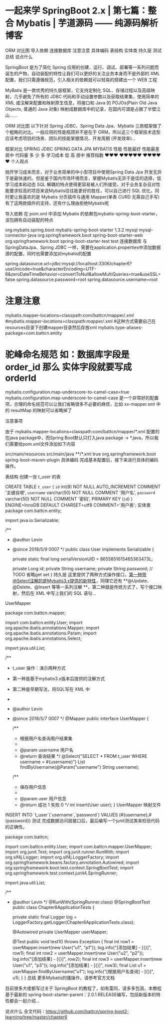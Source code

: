 # 一起来学 SpringBoot 2.x | 第七篇：整合 Mybatis | 芋道源码 —— 纯源码解析博客

ORM 对比图
导入依赖
连接数据库
注意注意
具体编码
表结构
实体类
持久层
测试
总结
说点什么

SpringBoot 是为了简化 Spring 应用的创建、运行、调试、部署等一系列问题而诞生的产物，自动装配的特性让我们可以更好的关注业务本身而不是外部的 XML 配置，我们只需遵循规范，引入相关的依赖就可以轻易的搭建出一个 WEB 工程

MyBatis 是一款优秀的持久层框架，它支持定制化 SQL、存储过程以及高级映射，几乎避免了所有的 JDBC 代码和手动设置参数以及获取结果集，使用简单的 XML 或注解来配置和映射原生信息，将接口和 Java 的 POJOs(Plain Old Java Objects, 普通的 Java 对象) 映射成数据库中的记录，在国内可谓是占据了半壁江山……

ORM 对比图
以下针对 Spring JDBC、Spring Data Jpa、Mybatis 三款框架做了个粗略的对比。一般应用的性能瓶颈并不是在于 ORM，所以这三个框架技术选型应该考虑项目的场景、团队的技能掌握情况、开发周期 (开发效率)…

框架对比	SPRING JDBC	SPRING DATA JPA	MYBATIS
性能	性能最好	性能最差	居中
代码量	多	少	多
学习成本	低	高	居中
推荐指数	❤❤❤	❤❤❤❤❤	❤❤❤❤❤
个人观点

抛开学习成本而言，对于业务简单的中小型项目中使用Spring Data Jpa 开发无异于是最快速的。但是鉴于国内市场环境而言，掌握Mybatis无异于是佳的选择，低学习成本和动态 SQL 解耦的特点使得更容易被人们所接受。对于业务复杂且对性能要求较高的项目来说Mybatis往往能更好的胜任，可以自己进行 SQL 优化，同时更让我喜欢的是 Mybatis 分页插件与通用 Mapper(单表 CURD 无需自己手写) 有了这两款插件的支持，还有什么理由拒绝Mybatis呢

导入依赖
在 pom.xml 中添加 Mybatis 的依赖包mybatis-spring-boot-starter，该包拥有自动装配的特点

<dependency>
    <groupId>org.mybatis.spring.boot</groupId>
    <artifactId>mybatis-spring-boot-starter</artifactId>
    <version>1.3.2</version>
</dependency>
<!-- MYSQL包 -->
<dependency>
    <groupId>mysql</groupId>
    <artifactId>mysql-connector-java</artifactId>
</dependency>
<!-- 默认就内嵌了Tomcat 容器，如需要更换容器也极其简单-->
<dependency>
    <groupId>org.springframework.boot</groupId>
    <artifactId>spring-boot-starter-web</artifactId>
</dependency>
<!-- 测试包,当我们使用 mvn package 的时候该包并不会被打入,因为它的生命周期只在 test 之内-->
<dependency>
    <groupId>org.springframework.boot</groupId>
    <artifactId>spring-boot-starter-test</artifactId>
    <scope>test</scope>
</dependency>
连接数据库
与 SpringDataJpa、Spring JDBC 一样，需要在application.properties中添加数据源的配置，同时也需要添加对mybatis的配置

spring.datasource.url=jdbc:mysql://localhost:3306/chapter6?useUnicode=true&characterEncoding=UTF-8&zeroDateTimeBehavior=convertToNull&allowMultiQueries=true&useSSL=false
spring.datasource.password=root
spring.datasource.username=root
# 注意注意
mybatis.mapper-locations=classpath:com/battcn/mapper/*.xml
#mybatis.mapper-locations=classpath:mapper/*.xml        #这种方式需要自己在resources目录下创建mapper目录然后存放xml
mybatis.type-aliases-package=com.battcn.entity
# 驼峰命名规范 如：数据库字段是  order_id 那么 实体字段就要写成 orderId
mybatis.configuration.map-underscore-to-camel-case=true
mybatis.configuration.map-underscore-to-camel-case 是一个非常好的配置项，合理的命名规范可以让我们省略很多不必要的麻烦，比如 xx-mapper.xml 中的 resultMap 的映射可以省略掉了

注意事项

由于 mybatis.mapper-locations=classpath:com/battcn/mapper/*.xml 配置的在java package中，而Spring Boot默认只打入java package -> *.java，所以我们需要给pom.xml文件添加如下内容

<build>
    <resources>
        <resource>
            <directory>src/main/resources</directory>
        </resource>
        <resource>
            <directory>src/main/java</directory>
            <includes>
                <include>**/*.xml</include>
            </includes>
            <filtering>true</filtering>
        </resource>
    </resources>
    <plugins>
        <plugin>
            <groupId>org.springframework.boot</groupId>
            <artifactId>spring-boot-maven-plugin</artifactId>
        </plugin>
    </plugins>
</build>
具体编码
完成基本配置后，接下来进行具体的编码操作。

表结构
创建一张 t_user 的表

CREATE TABLE `t_user` (
  `id` int(8) NOT NULL AUTO_INCREMENT COMMENT '主键自增',
  `username` varchar(50) NOT NULL COMMENT '用户名',
  `password` varchar(50) NOT NULL COMMENT '密码',
  PRIMARY KEY (`id`)
) ENGINE=InnoDB DEFAULT CHARSET=utf8 COMMENT='用户表';
实体类
package com.battcn.entity;

import java.io.Serializable;

/**
 * @author Levin
 * @since 2018/5/9 0007
 */
public class User implements Serializable {

    private static final long serialVersionUID = 8655851615465363473L;

    private Long id;
    private String username;
    private String password;
    // TODO  省略get set
}
持久层
这里提供了两种方式操作接口，第一种带@Select注解的是Mybatis3.x提供的新特性，同理它还有 **@Update、@Delete、@Insert 等等一系列注解 **，第二种就是传统方式了，写个接口映射，然后在 XML 中写上我们的 SQL 语句…

UserMapper

package com.battcn.mapper;

import com.battcn.entity.User;
import org.apache.ibatis.annotations.Mapper;
import org.apache.ibatis.annotations.Param;
import org.apache.ibatis.annotations.Select;

import java.util.List;

/**
 * t_user 操作：演示两种方式
 * <p>第一种是基于mybatis3.x版本后提供的注解方式<p/>
 * <p>第二种是早期写法，将SQL写在 XML 中<p/>
 *
 * @author Levin
 * @since 2018/5/7 0007
 */
@Mapper
public interface UserMapper {

    /**
     * 根据用户名查询用户结果集
     *
     * @param username 用户名
     * @return 查询结果
     */
    @Select("SELECT * FROM t_user WHERE username = #{username}")
    List<User> findByUsername(@Param("username") String username);


    /**
     * 保存用户信息
     *
     * @param user 用户信息
     * @return 成功 1 失败 0
     */
    int insert(User user);
}
UserMapper 映射文件

<?xml version="1.0" encoding="UTF-8" ?>
<!DOCTYPE mapper PUBLIC "-//mybatis.org//DTD Mapper 3.0//EN" "http://mybatis.org/dtd/mybatis-3-mapper.dtd" >
<mapper namespace="com.battcn.mapper.UserMapper">

  <insert id="insert" parameterType="com.battcn.entity.User">
    INSERT INTO `t_user`(`username`,`password`) VALUES (#{username},#{password})
  </insert>

</mapper>
测试
完成数据访问层接口后，最后编写一个junit测试类来检验代码的正确性。

package com.battcn;

import com.battcn.entity.User;
import com.battcn.mapper.UserMapper;
import org.junit.Test;
import org.junit.runner.RunWith;
import org.slf4j.Logger;
import org.slf4j.LoggerFactory;
import org.springframework.beans.factory.annotation.Autowired;
import org.springframework.boot.test.context.SpringBootTest;
import org.springframework.test.context.junit4.SpringRunner;

import java.util.List;

/**
 * @author Levin
 */
@RunWith(SpringRunner.class)
@SpringBootTest
public class Chapter6ApplicationTests {

    private static final Logger log = LoggerFactory.getLogger(Chapter6ApplicationTests.class);

    @Autowired
    private UserMapper userMapper;

    @Test
    public void test1() throws Exception {
        final int row1 = userMapper.insert(new User("u1", "p1"));
        log.info("[添加结果] - [{}]", row1);
        final int row2 = userMapper.insert(new User("u2", "p2"));
        log.info("[添加结果] - [{}]", row2);
        final int row3 = userMapper.insert(new User("u1", "p3"));
        log.info("[添加结果] - [{}]", row3);
        final List<User> u1 = userMapper.findByUsername("u1");
        log.info("[根据用户名查询] - [{}]", u1);
    }
}
总结
更多Mybatis的骚操作，请参考官方文档

目前很多大佬都写过关于 SpringBoot 的教程了，如有雷同，请多多包涵，本教程基于最新的 spring-boot-starter-parent：2.0.1.RELEASE编写，包括新版本的特性都会一起介绍…

说点什么
全文代码：https://github.com/battcn/spring-boot2-learning/tree/master/chapter6